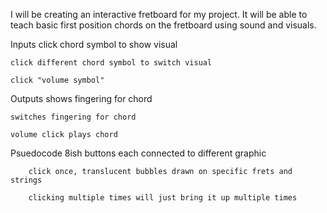 I will be creating an interactive fretboard for my project. It will be able to teach  basic first position chords on the fretboard using sound and visuals.

Inputs
  	click chord symbol to show visual 
	
	click different chord symbol to switch visual
	
	click "volume symbol" 

Outputs
	shows fingering for chord
	
	switches fingering for chord
	
	volume click plays chord

Psuedocode
	8ish buttons
		each connected to different graphic
		
		click once, translucent bubbles drawn on specific frets and strings
		
		clicking multiple times will just bring it up multiple times

